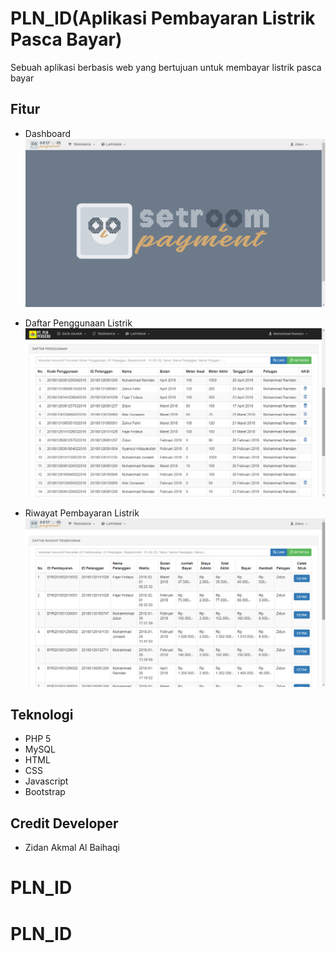 # PLN_ID(Aplikasi Pembayaran Listrik Pasca Bayar)
Sebuah aplikasi berbasis web yang bertujuan untuk membayar listrik pasca bayar

## Fitur
* Dashboard
![Foto Dashboard](ss_program/dashboard.png "Dashboard Agen")

* Daftar Penggunaan Listrik
![Foto Daftar Penggunaan Listrik ](ss_program/daftar_penggunaan.png "Daftar Penggunaan Listrik")

* Riwayat Pembayaran Listrik
![Foto Riwayat Pembayaran Listrik](ss_program/riwayat_transaksi.png "Riwayat Pembayaran Listrik")

## Teknologi
* PHP 5
* MySQL
* HTML
* CSS
* Javascript
* Bootstrap 

## Credit Developer
* Zidan Akmal Al Baihaqi


# PLN_ID
# PLN_ID
